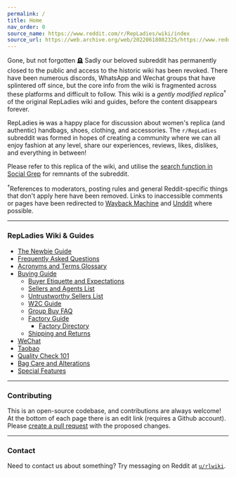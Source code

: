 ```yaml
---
permalink: /
title: Home
nav_order: 0
source_name: https://www.reddit.com/r/RepLadies/wiki/index
source_url: https://web.archive.org/web/20220618082325/https://www.reddit.com/r/RepLadies/wiki/index
---
```


<p class="note mb-6">
  <span class="fs-4 fw-500 text-grey-dk-300 d-block my-2">Gone, but not forgotten 🪦 </span>
  <span>Sadly our beloved subreddit has permanently closed to the public and access to the historic wiki has been revoked. There have been numerous discords, WhatsApp and Wechat groups that have splintered off since, but the core info from the wiki is fragmented across these platforms and difficult to follow. This wiki is a <em>gently modified replica</em><sup>†</sup> of the original RepLadies wiki and guides, before the content disappears forever.
  </span>
</p>

RepLadies ~~is~~ was a happy place for discussion about women's replica (and authentic) handbags, shoes, clothing, and accessories. The `r/RepLadies` subreddit was formed in hopes of creating a community where we can all enjoy fashion at any level, share our experiences, reviews, likes, dislikes, and everything in between!

Please refer to this replica of the wiki, and utilise the [search function in Social Grep](https://socialgrep.com/search?query=%2Fr%2Frepladies) for remnants of the subreddit.

<p class="text-small text-grey-dk-100 mb-0 pt-4"><sup>†</sup>References to moderators, posting rules and general Reddit-specific things that don't apply here have been removed. Links to inaccessible comments or pages have been redirected to <a href="https://web.archive.org">Wayback Machine</a> and <a href="https://unddit.com">Unddit</a> where possible.</p>

---

### RepLadies Wiki & Guides

- [The Newbie Guide](./newbie-guide)
- [Frequently Asked Questions](./faq)
- [Acronyms and Terms Glossary](./acronyms)
- [Buying Guide](./buying-guide)
  - [Buyer Etiquette and Expectations](./buyers)
  - [Sellers and Agents List](./sellers)
  - [Untrustworthy Sellers List](./sellers-untrustworthy)
  - [W2C Guide](./w2c-guide)
  - [Group Buy FAQ](./group-buy)
  - [Factory Guide](./factory-guide)
    - [Factory Directory](./factories)
  - [Shipping and Returns](./shipping)
- [WeChat](./wechat)
- [Taobao](./taobao)
- [Quality Check 101](./qc-101)
- [Bag Care and Alterations](./bag-care)
- [Special Features](./features)  

---

### Contributing

This is an open-source codebase, and contributions are always welcome! At the bottom of each page there is an edit link (requires a Github account). Please [create a pull request](https://docs.github.com/en/pull-requests/collaborating-with-pull-requests) with the proposed changes. 

---

### Contact

Need to contact us about something? Try messaging on Reddit at [`u/rlwiki`](https://www.reddit.com/message/compose/?to=rlwiki&subject=wiki%20query).
